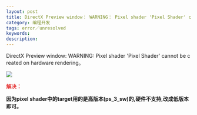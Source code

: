 ```yaml
---
layout: post
title: DirectX Preview window： WARNING： Pixel shader 'Pixel Shader' cannot be created on hardware rendering
category: 编程开发
tags: error／unresolved
keywords: 
description: 
---
```


DirectX Preview window: WARNING: Pixel shader 'Pixel Shader' cannot be created on hardware rendering。

![](http://files.note.sdo.com/XbPJ4~kbbG0iwE0rM00cl7)

**<span style="color:#e53333;">解决：</span>**

**因为pixel
shader中的target用的是高版本(ps\_3\_sw)的,硬件不支持,改成低版本即可。**








